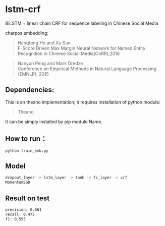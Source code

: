 # lstm-crf
BiLSTM + linear chain CRF for sequence labeling in Chinese Social Media

charpos embedding:  
> Hangfeng He and Xu Sun  
> F-Score Driven Max Margin Neural Network for Named Entity Recognition in Chinese Social Media(CoRR),2016   

> Nanyun Peng and Mark Dredze  
> Conference on Empirical Methods in Natural Language Processing (EMNLP), 2015  

## Dependencies:
This is an theano implementation; it requires installation of python module:  
> Theano  

It can be simply installed by pip module Name.  

## How to run：  
```shell
python train_emb.py
```  

## Model  
```bash  
dropout_layer -> lstm_layer -> tanh -> fc_layer -> crf  
MomentumSGD
```
## Result on test
```bash
precision: 0.661  
recall: 0.475  
f1: 0.553
```
